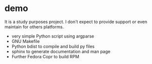 # demo

It is a study purposes project. I don't expect to provide support or even
maintain for others platforms.

* very simple Python script using argparse
* GNU Makefile
* Python bdist to compile and build py files
* sphinx to generate documentation and man page
* Further Fedora Copr to build RPM
